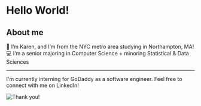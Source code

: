 Hello World!
================

## About me

👋 I’m Karen, and I’m from the NYC metro area studying in Northampton, MA!  
💻 I’m a senior majoring in Computer Science + minoring Statistical & Data Sciences

------------------------------------------------------------------------

I'm currently interning for GoDaddy as a software engineer. Feel free to connect with me on LinkedIn!

![Thank
you!](https://media.giphy.com/media/GUeqj7Oabt59pGf33a/giphy.gif)

